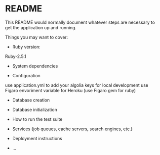 # README

This README would normally document whatever steps are necessary to get the
application up and running.

Things you may want to cover:

* Ruby version: 

Ruby-2.5.1

* System dependencies

* Configuration

use application.yml to add your algolia keys  for local development
use Figaro envoriment variable for Heroku (use Figaro gem for ruby)

* Database creation

* Database initialization

* How to run the test suite

* Services (job queues, cache servers, search engines, etc.)

* Deployment instructions

* ...
